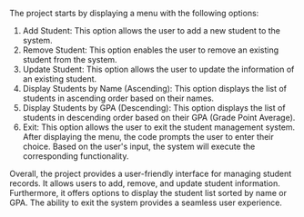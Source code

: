 The project starts by displaying a menu with the following options:

1. Add Student: This option allows the user to add a new student to the system.
2. Remove Student: This option enables the user to remove an existing student from the system.
3. Update Student: This option allows the user to update the information of an existing student.
4. Display Students by Name (Ascending): This option displays the list of students in ascending order based on their names.
5. Display Students by GPA (Descending): This option displays the list of students in descending order based on their GPA (Grade Point Average).
6. Exit: This option allows the user to exit the student management system.
After displaying the menu, the code prompts the user to enter their choice.
Based on the user's input, the system will execute the corresponding functionality.

Overall, the project provides a user-friendly interface for managing student records.
It allows users to add, remove, and update student information. Furthermore, it offers
options to display the student list sorted by name or GPA. The ability to exit the system
provides a seamless user experience.

